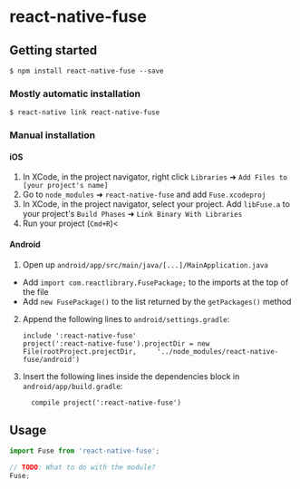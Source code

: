 # react-native-fuse

## Getting started

`$ npm install react-native-fuse --save`

### Mostly automatic installation

`$ react-native link react-native-fuse`

### Manual installation


#### iOS

1. In XCode, in the project navigator, right click `Libraries` ➜ `Add Files to [your project's name]`
2. Go to `node_modules` ➜ `react-native-fuse` and add `Fuse.xcodeproj`
3. In XCode, in the project navigator, select your project. Add `libFuse.a` to your project's `Build Phases` ➜ `Link Binary With Libraries`
4. Run your project (`Cmd+R`)<

#### Android

1. Open up `android/app/src/main/java/[...]/MainApplication.java`
  - Add `import com.reactlibrary.FusePackage;` to the imports at the top of the file
  - Add `new FusePackage()` to the list returned by the `getPackages()` method
2. Append the following lines to `android/settings.gradle`:
  	```
  	include ':react-native-fuse'
  	project(':react-native-fuse').projectDir = new File(rootProject.projectDir, 	'../node_modules/react-native-fuse/android')
  	```
3. Insert the following lines inside the dependencies block in `android/app/build.gradle`:
  	```
      compile project(':react-native-fuse')
  	```


## Usage
```javascript
import Fuse from 'react-native-fuse';

// TODO: What to do with the module?
Fuse;
```
